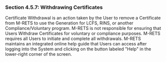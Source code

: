 ### Section 4.5.7: Withdrawing Certificates

Certificate Withdrawal is an action taken by the User to remove a Certificate from M-RETS to use the Generation for LCFS, RINS, or another Compliance/Voluntary program. M-RETS is not responsible for ensuring that Users Withdraw Certificates for voluntary or compliance purposes. M-RETS requires all Users to initiate and complete all withdrawals. M-RETS maintains an integrated online help guide that Users can access after logging into the System and clicking on the button labeled "Help" in the lower-right corner of the screen.
